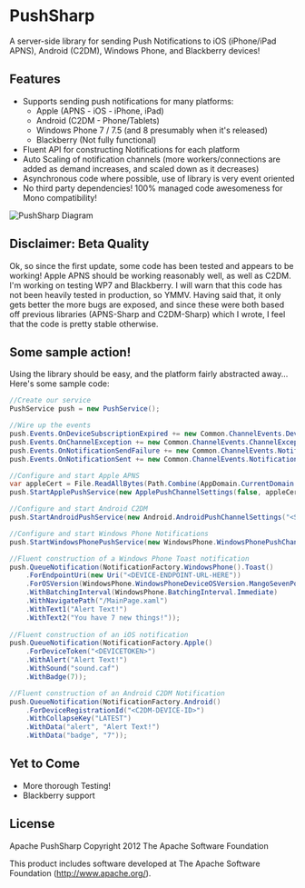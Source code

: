 PushSharp
=========

A server-side library for sending Push Notifications to iOS (iPhone/iPad APNS), Android (C2DM), Windows Phone, and Blackberry devices!

Features
--------
 - Supports sending push notifications for many platforms:
   - Apple (APNS - iOS - iPhone, iPad)
   - Android (C2DM - Phone/Tablets)
   - Windows Phone 7 / 7.5 (and 8 presumably when it's released)
   - Blackberry (Not fully functional)
 - Fluent API for constructing Notifications for each platform
 - Auto Scaling of notification channels (more workers/connections are added as demand increases, and scaled down as it decreases)
 - Asynchronous code where possible, use of library is very event oriented
 - No third party dependencies! 100% managed code awesomeness for Mono compatibility!

![PushSharp Diagram](https://github.com/Redth/PushSharp/raw/master/Resources/PushSharp-Diagram.png)


Disclaimer: Beta Quality
---------------------------------
Ok, so since the first update, some code has been tested and appears to be working!  Apple APNS should be working reasonably well, as well as C2DM.  I'm working on testing WP7 and Blackberry.
I will warn that this code has not been heavily tested in production, so YMMV.  Having said that, it only gets better the more bugs are exposed, and since these were both based off previous libraries (APNS-Sharp and C2DM-Sharp) which I wrote, I feel that the code is pretty stable otherwise.


Some sample action!
-------------------

Using the library should be easy, and the platform fairly abstracted away... Here's some sample code:
```csharp
//Create our service	
PushService push = new PushService();

//Wire up the events
push.Events.OnDeviceSubscriptionExpired += new Common.ChannelEvents.DeviceSubscriptionExpired(Events_OnDeviceSubscriptionExpired);
push.Events.OnChannelException += new Common.ChannelEvents.ChannelExceptionDelegate(Events_OnChannelException);
push.Events.OnNotificationSendFailure += new Common.ChannelEvents.NotificationSendFailureDelegate(Events_OnNotificationSendFailure);
push.Events.OnNotificationSent += new Common.ChannelEvents.NotificationSentDelegate(Events_OnNotificationSent);

//Configure and start Apple APNS
var appleCert = File.ReadAllBytes(Path.Combine(AppDomain.CurrentDomain.BaseDirectory, "AppleSandbox.p12"));
push.StartApplePushService(new ApplePushChannelSettings(false, appleCert, "test"));

//Configure and start Android C2DM
push.StartAndroidPushService(new Android.AndroidPushChannelSettings("<SENDERID>", "test", "<APPID>"));

//Configure and start Windows Phone Notifications
push.StartWindowsPhonePushService(new WindowsPhone.WindowsPhonePushChannelSettings());

//Fluent construction of a Windows Phone Toast notification
push.QueueNotification(NotificationFactory.WindowsPhone().Toast()
	.ForEndpointUri(new Uri("<DEVICE-ENDPOINT-URL-HERE"))
	.ForOSVersion(WindowsPhone.WindowsPhoneDeviceOSVersion.MangoSevenPointFive)
	.WithBatchingInterval(WindowsPhone.BatchingInterval.Immediate)
	.WithNavigatePath("/MainPage.xaml")
	.WithText1("Alert Text!")
	.WithText2("You have 7 new things!"));
	
//Fluent construction of an iOS notification
push.QueueNotification(NotificationFactory.Apple()
	.ForDeviceToken("<DEVICETOKEN>")
	.WithAlert("Alert Text!")
	.WithSound("sound.caf")
	.WithBadge(7));

//Fluent construction of an Android C2DM Notification
push.QueueNotification(NotificationFactory.Android()
	.ForDeviceRegistrationId("<C2DM-DEVICE-ID>")
	.WithCollapseKey("LATEST")
	.WithData("alert", "Alert Text!")
	.WithData("badge", "7"));
```	
	
Yet to Come
-----------
 - More thorough Testing!
 - Blackberry support
 
License
-------
Apache PushSharp
Copyright 2012 The Apache Software Foundation

This product includes software developed at
The Apache Software Foundation (http://www.apache.org/).
